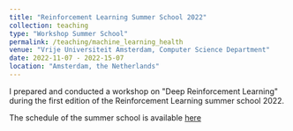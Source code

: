 ```yaml
---
title: "Reinforcement Learning Summer School 2022"
collection: teaching
type: "Workshop Summer School"
permalink: /teaching/machine_learning_health
venue: "Vrije Universiteit Amsterdam, Computer Science Department"
date: 2022-11-07 - 2022-15-07
location: "Amsterdam, the Netherlands"
---
```


I prepared and conducted a workshop on "Deep Reinforcement Learning" during the first edition of the Reinforcement Learning summer school 2022.

The schedule of the summer school is available [here](https://2022.rlsummerschool.com/)